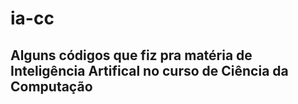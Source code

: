 # ia-cc

## Alguns códigos que fiz pra matéria de Inteligência Artifical no curso de Ciência da Computação
